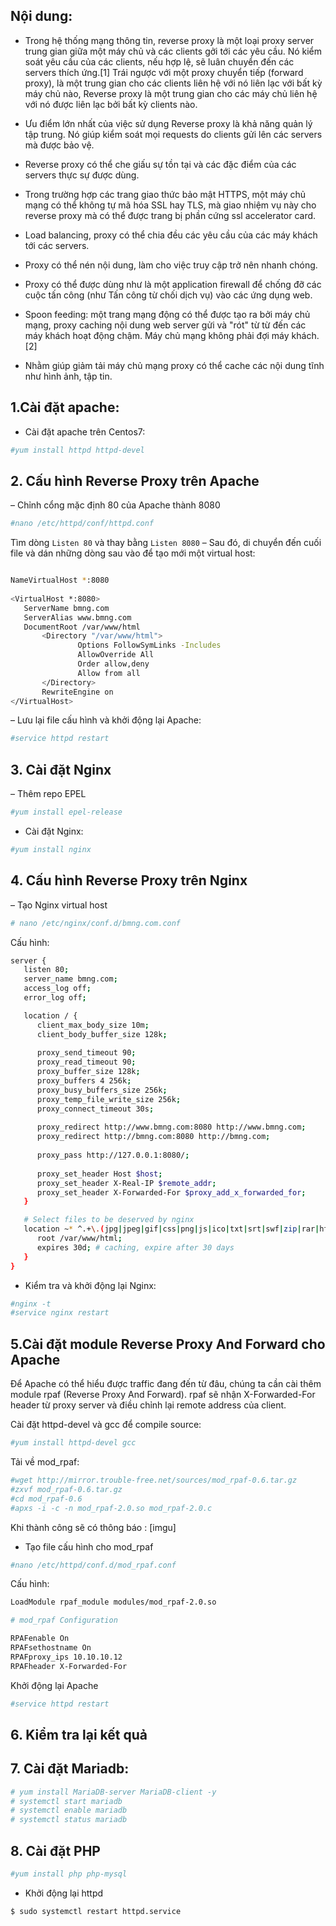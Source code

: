 ## Nội dung: 
- Trong hệ thống mạng thông tin, reverse proxy là một loại proxy server trung gian giữa một máy chủ và các clients gởi tới các yêu cầu. Nó kiểm soát yêu cầu của các clients, nếu hợp lệ, sẽ luân chuyển đến các servers thích ứng.[1] Trái ngược với một proxy chuyển tiếp (forward proxy), là một trung gian cho các clients liên hệ với nó liên lạc với bất kỳ máy chủ nào, Reverse proxy là một trung gian cho các máy chủ liên hệ với nó được liên lạc bởi bất kỳ clients nào.

- Ưu điểm lớn nhất của việc sử dụng Reverse proxy là khả năng quản lý tập trung. Nó giúp kiểm soát mọi requests do clients gửi lên các servers mà được bảo vệ.
- Reverse proxy có thể che giấu sự tồn tại và các đặc điểm của các servers thực sự được dùng.
- Trong trường hợp các trang giao thức bảo mật HTTPS, một máy chủ mạng có thể không tự mã hóa SSL hay TLS, mà giao nhiệm vụ này cho reverse proxy mà có thể được trang bị phần cứng ssl accelerator card.
- Load balancing, proxy có thể chia đều các yêu cầu của các máy khách tới các servers.
- Proxy có thể nén nội dung, làm cho việc truy cập trở nên nhanh chóng.
- Proxy có thể được dùng như là một application firewall để chống đỡ các cuộc tấn công (như Tấn công từ chối dịch vụ) vào các ứng dụng web.
- Spoon feeding: một trang mạng động có thể được tạo ra bởi máy chủ mạng, proxy caching nội dung web server gửi và "rót" từ từ đến các máy khách hoạt động chậm. Máy chủ mạng không phải đợi máy khách.[2]
- Nhằm giúp giảm tải máy chủ mạng proxy có thể cache các nội dung tĩnh như hình ảnh, tập tin.

## 1.Cài đặt apache:
- Cài đặt apache trên Centos7:
```sh
#yum install httpd httpd-devel
``` 
## 2. Cấu hình Reverse Proxy trên Apache
– Chỉnh cổng mặc định 80 của Apache thành 8080
```sh
#nano /etc/httpd/conf/httpd.conf
```
Tìm dòng `Listen 80` và thay bằng `Listen 8080`
– Sau đó, di chuyển đến cuối file và dán những dòng sau vào để tạo mới một virtual host:
```sh

NameVirtualHost *:8080
 
<VirtualHost *:8080>
   ServerName bmng.com
   ServerAlias www.bmng.com
   DocumentRoot /var/www/html
       <Directory "/var/www/html">
               Options FollowSymLinks -Includes
               AllowOverride All
               Order allow,deny
               Allow from all
       </Directory>
       RewriteEngine on
</VirtualHost>
```
– Lưu lại file cấu hình và khởi động lại Apache:
```sh
#service httpd restart
```
## 3. Cài đặt Nginx
– Thêm repo EPEL
```sh
#yum install epel-release
```
- Cài đặt Nginx:
```sh
#yum install nginx
```
## 4. Cấu hình Reverse Proxy trên Nginx
– Tạo Nginx virtual host
```sh
# nano /etc/nginx/conf.d/bmng.com.conf
```
Cấu hình: 
```sh
server {
   listen 80;
   server_name bmng.com;
   access_log off;
   error_log off;

   location / {
      client_max_body_size 10m;
      client_body_buffer_size 128k;
 
      proxy_send_timeout 90;
      proxy_read_timeout 90;
      proxy_buffer_size 128k;
      proxy_buffers 4 256k;
      proxy_busy_buffers_size 256k;
      proxy_temp_file_write_size 256k;
      proxy_connect_timeout 30s;
 
      proxy_redirect http://www.bmng.com:8080 http://www.bmng.com;
      proxy_redirect http://bmng.com:8080 http://bmng.com;
 
      proxy_pass http://127.0.0.1:8080/;
 
      proxy_set_header Host $host;
      proxy_set_header X-Real-IP $remote_addr;
      proxy_set_header X-Forwarded-For $proxy_add_x_forwarded_for;
   }

   # Select files to be deserved by nginx
   location ~* ^.+\.(jpg|jpeg|gif|css|png|js|ico|txt|srt|swf|zip|rar|html|htm|pdf)$ {
      root /var/www/html;
      expires 30d; # caching, expire after 30 days
   }
}
```

- Kiểm tra và khởi động lại Nginx:

```sh
#nginx -t
#service nginx restart
```

## 5.Cài đặt module Reverse Proxy And Forward cho Apache
Để Apache có thể hiểu được traffic đang đến từ đâu, chúng ta cần cài thêm module rpaf (Reverse Proxy And Forward). rpaf sẽ nhận X-Forwarded-For header từ proxy server và điều chỉnh lại remote address của client.

Cài đặt httpd-devel và gcc để compile source:
```sh
#yum install httpd-devel gcc
```
Tải về mod_rpaf:
```sh
#wget http://mirror.trouble-free.net/sources/mod_rpaf-0.6.tar.gz
#zxvf mod_rpaf-0.6.tar.gz
#cd mod_rpaf-0.6
#apxs -i -c -n mod_rpaf-2.0.so mod_rpaf-2.0.c
```
Khi thành công sẽ có thông báo : 
[imgu]
- Tạo file cấu hình cho mod_rpaf
```sh
#nano /etc/httpd/conf.d/mod_rpaf.conf
```
Cấu hình: 
```sh
LoadModule rpaf_module modules/mod_rpaf-2.0.so

# mod_rpaf Configuration

RPAFenable On
RPAFsethostname On
RPAFproxy_ips 10.10.10.12
RPAFheader X-Forwarded-For
``` 
Khởi động lại Apache
```sh
#service httpd restart
```

## 6. Kiểm tra lại kết quả



## 7. Cài đặt Mariadb:

```sh
# yum install MariaDB-server MariaDB-client -y
# systemctl start mariadb
# systemctl enable mariadb
# systemctl status mariadb
```
## 8. Cài đặt PHP

```sh
#yum install php php-mysql
```
- Khởi động lại httpd

```sh
$ sudo systemctl restart httpd.service
```




















